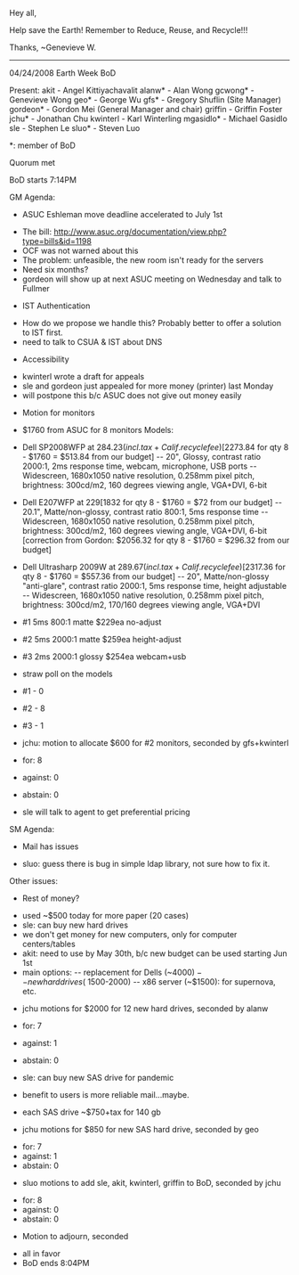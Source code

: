 Hey all,

Help save the Earth! Remember to Reduce, Reuse, and Recycle!!!

Thanks,
~Genevieve W.

------------------------

04/24/2008
Earth Week BoD

Present:
akit - Angel Kittiyachavalit
alanw* - Alan Wong
gcwong* - Genevieve Wong
geo* - George Wu
gfs* - Gregory Shuflin (Site Manager)
gordeon* - Gordon Mei (General Manager and chair)
griffin - Griffin Foster
jchu* - Jonathan Chu
kwinterl - Karl Winterling
mgasidlo* - Michael Gasidlo
sle - Stephen Le
sluo* - Steven Luo

*: member of BoD

Quorum met

BoD starts 7:14PM

GM Agenda:

* ASUC Eshleman move deadline accelerated to July 1st
- The bill: http://www.asuc.org/documentation/view.php?type=bills&id=1198
- OCF was not warned about this
- The problem: unfeasible, the new room isn't ready for the servers
- Need six months?
- gordeon will show up at next ASUC meeting on Wednesday and talk to Fullmer

* IST Authentication
- How do we propose we handle this?  Probably better to offer a solution 
to IST first.
- need to talk to CSUA & IST about DNS

* Accessibility
- kwinterl wrote a draft for appeals
- sle and gordeon just appealed for more money (printer) last Monday
- will postpone this b/c ASUC does not give out money easily

* Motion for monitors
- $1760 from ASUC for 8 monitors
Models:
- Dell SP2008WFP at $284.23 (incl. tax + Calif. recycle fee) [$2273.84
for qty 8 - $1760 = $513.84 from our budget]
-- 20", Glossy, contrast ratio 2000:1, 2ms response time, webcam,
microphone, USB ports
-- Widescreen, 1680x1050 native resolution, 0.258mm pixel pitch,
brightness: 300cd/m2, 160 degrees viewing angle, VGA+DVI, 6-bit
- Dell E207WFP at $229 [$1832 for qty 8 - $1760 = $72 from our budget]
-- 20.1", Matte/non-glossy, contrast ratio 800:1, 5ms response time
-- Widescreen, 1680x1050 native resolution, 0.258mm pixel pitch,
brightness: 300cd/m2, 160 degrees viewing angle, VGA+DVI, 6-bit
[correction from Gordon: $2056.32 for qty 8 - $1760 = $296.32 from our budget]

- Dell Ultrasharp 2009W at $289.67 (incl. tax + Calif. recycle fee)
[$2317.36 for qty 8 - $1760 = $557.36 from our budget]
-- 20", Matte/non-glossy "anti-glare", contrast ratio 2000:1, 5ms
response time, height adjustable
-- Widescreen, 1680x1050 native resolution, 0.258mm pixel pitch,
brightness: 300cd/m2, 170/160 degrees viewing angle, VGA+DVI

- #1  5ms  800:1  matte   $229ea  no-adjust
- #2  5ms  2000:1 matte   $259ea  height-adjust
- #3  2ms  2000:1 glossy  $254ea  webcam+usb

- straw poll on the models
- #1 - 0
- #2 - 8
- #3 - 1

- jchu: motion to allocate $600 for #2 monitors, seconded by gfs+kwinterl
- for: 8
- against: 0
- abstain: 0

- sle will talk to agent to get preferential pricing

SM Agenda:

* Mail has issues
- sluo: guess there is bug in simple ldap library, not sure how to fix it.

Other issues:

* Rest of money?
- used ~$500 today for more paper (20 cases)
- sle: can buy new hard drives
- we don't get money for new computers, only for computer centers/tables
- akit: need to use by May 30th, b/c new budget can be used starting Jun 1st
- main options:
-- replacement for Dells (~$4000)
-- new hard drives (~$1500-2000)
-- x86 server (~$1500): for supernova, etc.

* jchu motions for $2000 for 12 new hard drives, seconded by alanw
- for: 7
- against: 1
- abstain: 0

- sle: can buy new SAS drive for pandemic
- benefit to users is more reliable mail...maybe.
- each SAS drive ~$750+tax for 140 gb

* jchu motions for $850 for new SAS hard drive, seconded by geo
- for: 7
- against: 1
- abstain: 0

* sluo motions to add sle, akit, kwinterl, griffin to BoD, seconded by jchu
- for: 8
- against: 0
- abstain: 0

* Motion to adjourn, seconded
- all in favor
- BoD ends 8:04PM

